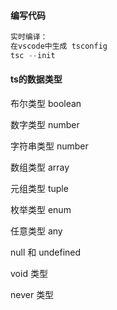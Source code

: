 #### 编写代码

```typescript
实时编译：
在vscode中生成 tsconfig
tsc --init
```



#### ts的数据类型

布尔类型 boolean

数字类型 number

字符串类型 number

数组类型 array

元组类型 tuple

枚举类型 enum

任意类型 any

null 和 undefined

void 类型

never 类型



